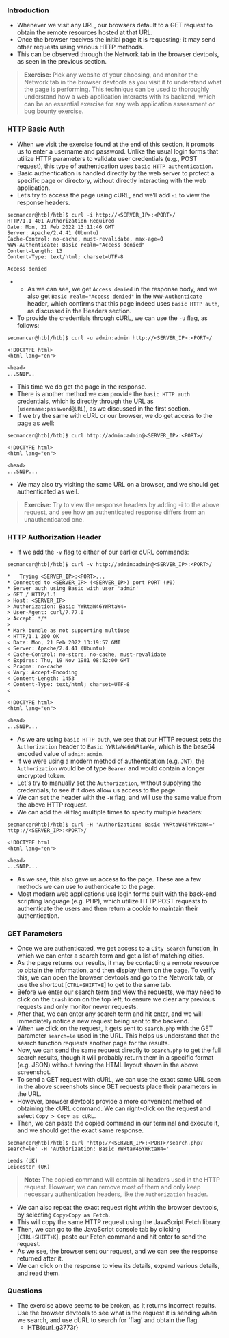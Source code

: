 ### Introduction
- Whenever we visit any URL, our browsers default to a GET request to obtain the remote resources hosted at that URL. 
- Once the browser receives the initial page it is requesting; it may send other requests using various HTTP methods. 
- This can be observed through the Network tab in the browser devtools, as seen in the previous section.


> **Exercise:** Pick any website of your choosing, and monitor the Network tab in the browser devtools as you visit it to understand what the page is performing. This technique can be used to thoroughly understand how a web application interacts with its backend, which can be an essential exercise for any web application assessment or bug bounty exercise.


### HTTP Basic Auth
- When we visit the exercise found at the end of this section, it prompts us to enter a username and password. Unlike the usual login forms that utilize HTTP parameters to validate user credentials (e.g., POST request), this type of authentication uses `basic HTTP authentication`.
- Basic authentication is handled directly by the web server to protect a specific page or directory, without directly interacting with the web application.
- Let’s try to access the page using cURL, and we’ll add `-i` to view the response headers.
```shell-session
secmancer@htb[/htb]$ curl -i http://<SERVER_IP>:<PORT>/
HTTP/1.1 401 Authorization Required
Date: Mon, 21 Feb 2022 13:11:46 GMT
Server: Apache/2.4.41 (Ubuntu)
Cache-Control: no-cache, must-revalidate, max-age=0
WWW-Authenticate: Basic realm="Access denied"
Content-Length: 13
Content-Type: text/html; charset=UTF-8

Access denied
```
- - As we can see, we get `Access denied` in the response body, and we also get `Basic realm="Access denied"` in the `WWW-Authenticate` header, which confirms that this page indeed uses `basic HTTP auth`, as discussed in the Headers section.
- To provide the credentials through cURL, we can use the `-u` flag, as follows:
```shell-session
secmancer@htb[/htb]$ curl -u admin:admin http://<SERVER_IP>:<PORT>/

<!DOCTYPE html>
<html lang="en">

<head>
...SNIP..
```
- This time we do get the page in the response. 
- There is another method we can provide the `basic HTTP auth` credentials, which is directly through the URL as (`username:password@URL`), as we discussed in the first section. 
- If we try the same with cURL or our browser, we do get access to the page as well:
```shell-session
secmancer@htb[/htb]$ curl http://admin:admin@<SERVER_IP>:<PORT>/

<!DOCTYPE html>
<html lang="en">

<head>
...SNIP...
```
- We may also try visiting the same URL on a browser, and we should get authenticated as well.

> **Exercise:** Try to view the response headers by adding -i to the above request, and see how an authenticated response differs from an unauthenticated one.


### HTTP Authorization Header
- If we add the `-v` flag to either of our earlier cURL commands:
```shell-session
secmancer@htb[/htb]$ curl -v http://admin:admin@<SERVER_IP>:<PORT>/

*   Trying <SERVER_IP>:<PORT>...
* Connected to <SERVER_IP> (<SERVER_IP>) port PORT (#0)
* Server auth using Basic with user 'admin'
> GET / HTTP/1.1
> Host: <SERVER_IP>
> Authorization: Basic YWRtaW46YWRtaW4=
> User-Agent: curl/7.77.0
> Accept: */*
> 
* Mark bundle as not supporting multiuse
< HTTP/1.1 200 OK
< Date: Mon, 21 Feb 2022 13:19:57 GMT
< Server: Apache/2.4.41 (Ubuntu)
< Cache-Control: no-store, no-cache, must-revalidate
< Expires: Thu, 19 Nov 1981 08:52:00 GMT
< Pragma: no-cache
< Vary: Accept-Encoding
< Content-Length: 1453
< Content-Type: text/html; charset=UTF-8
< 

<!DOCTYPE html>
<html lang="en">

<head>
...SNIP...
```
- As we are using `basic HTTP auth`, we see that our HTTP request sets the `Authorization` header to `Basic YWRtaW46YWRtaW4=`, which is the base64 encoded value of `admin:admin`. 
- If we were using a modern method of authentication (e.g. `JWT`), the `Authorization` would be of type `Bearer` and would contain a longer encrypted token.
- Let's try to manually set the `Authorization`, without supplying the credentials, to see if it does allow us access to the page.
- We can set the header with the `-H` flag, and will use the same value from the above HTTP request. 
- We can add the `-H` flag multiple times to specify multiple headers:
```shell-session
secmancer@htb[/htb]$ curl -H 'Authorization: Basic YWRtaW46YWRtaW4=' http://<SERVER_IP>:<PORT>/

<!DOCTYPE html
<html lang="en">

<head>
...SNIP...
```
- As we see, this also gave us access to the page. These are a few methods we can use to authenticate to the page. 
- Most modern web applications use login forms built with the back-end scripting language (e.g. PHP), which utilize HTTP POST requests to authenticate the users and then return a cookie to maintain their authentication.


### GET Parameters
- Once we are authenticated, we get access to a `City Search` function, in which we can enter a search term and get a list of matching cities.
- As the page returns our results, it may be contacting a remote resource to obtain the information, and then display them on the page. To verify this, we can open the browser devtools and go to the Network tab, or use the shortcut [`CTRL+SHIFT+E`] to get to the same tab.
- Before we enter our search term and view the requests, we may need to click on the `trash` icon on the top left, to ensure we clear any previous requests and only monitor newer requests.
- After that, we can enter any search term and hit enter, and we will immediately notice a new request being sent to the backend.
- When we click on the request, it gets sent to `search.php` with the GET parameter `search=le` used in the URL. This helps us understand that the search function requests another page for the results.
- Now, we can send the same request directly to `search.php` to get the full search results, though it will probably return them in a specific format (e.g. JSON) without having the HTML layout shown in the above screenshot.
- To send a GET request with cURL, we can use the exact same URL seen in the above screenshots since GET requests place their parameters in the URL.
- However, browser devtools provide a more convenient method of obtaining the cURL command. We can right-click on the request and select `Copy > Copy as cURL`.
- Then, we can paste the copied command in our terminal and execute it, and we should get the exact same response.
```shell-session
secmancer@htb[/htb]$ curl 'http://<SERVER_IP>:<PORT>/search.php?search=le' -H 'Authorization: Basic YWRtaW46YWRtaW4='

Leeds (UK)
Leicester (UK)
```

> **Note:** The copied command will contain all headers used in the HTTP request. However, we can remove most of them and only keep necessary authentication headers, like the `Authorization` header.

- We can also repeat the exact request right within the browser devtools, by selecting `Copy>Copy as Fetch`. 
- This will copy the same HTTP request using the JavaScript Fetch library. 
- Then, we can go to the JavaScript console tab by clicking [`CTRL+SHIFT+K`], paste our Fetch command and hit enter to send the request.
- As we see, the browser sent our request, and we can see the response returned after it. 
- We can click on the response to view its details, expand various details, and read them.


### Questions
- The exercise above seems to be broken, as it returns incorrect results. Use the browser devtools to see what is the request it is sending when we search, and use cURL to search for 'flag' and obtain the flag.
	- HTB{curl_g3773r}